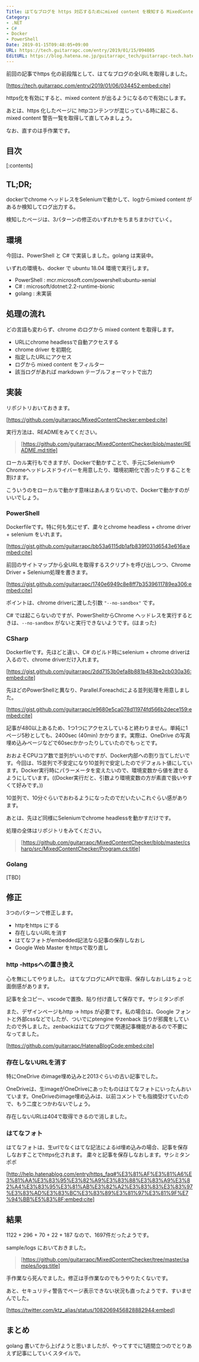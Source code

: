 ```yaml
---
Title: はてなブログを https 対応するためにmixed content を検知する MixedContentCheckerを作った
Category:
- .NET
- C#
- Docker
- PowerShell
Date: 2019-01-15T09:48:05+09:00
URL: https://tech.guitarrapc.com/entry/2019/01/15/094805
EditURL: https://blog.hatena.ne.jp/guitarrapc_tech/guitarrapc-tech.hatenablog.com/atom/entry/10257846132699456478
---
```


前回の記事でhttps 化の前段階として、はてなブログの全URLを取得しました。

[https://tech.guitarrapc.com/entry/2019/01/06/034452:embed:cite]

https化を有効にすると、mixed content が出るようになるので有効にします。

あとは、https 化したページに httpコンテンツが混じっている時に起こる、mixed content 警告一覧を取得して直してみましょう。

なお、直すのは手作業です。


## 目次

[:contents]

## TL;DR;

dockerでchrome ヘッドレスをSeleniumで動かして、logからmixed content があるか検知してログ出力する。

検知したページは、3パターンの修正のいずれかをちまちまかけていく。

## 環境

今回は、PowerShell と C# で実装しました。golang は実装中。

いずれの環境も、docker で ubuntu 18.04 環境で実行します。

* PowerShell : mcr.microsoft.com/powershell:ubuntu-xenial
* C# : microsoft/dotnet:2.2-runtime-bionic
* golang : 未実装

## 処理の流れ

どの言語も変わらず、chrome のログから mixed content を取得します。

* URLにchrome headlessで自動アクセスする
* chrome driver を初期化
* 指定したURLにアクセス
* ログから mixed content をフィルター
* 該当ログがあれば markdown テーブルフォーマットで出力


## 実装

リポジトリおいておきます。

[https://github.com/guitarrapc/MixedContentChecker:embed:cite]

実行方法は、READMEをみてください。

> [https://github.com/guitarrapc/MixedContentChecker/blob/master/README.md:title]



ローカル実行もできますが、Dockerで動かすことで、手元にSeleniumやChromeヘッドレスドライバーを用意したり、環境初期化で困ったりすることを割けます。

こういうのをローカルで動かす意味はあんまりないので、Dockerで動かすのがいいでしょう。

### PowerShell

Dockerfileです。特に何も気にせず、粛々とchrome headless + chrome driver + selenium をいれます。

[https://gist.github.com/guitarrapc/bb53a6115db1afb839f031d6543e616a:embed:cite]

前回のサイトマップから全URLを取得するスクリプトを呼び出しつつ、Chrome Driver + Selenium処理を書きます。

[https://gist.github.com/guitarrapc/1740e6949c8e8ff7b3539611789ea306:embed:cite]

ポイントは、chrome driverに渡した引数 `"--no-sandbox"` です。

C# では起こらないのですが、PowerShellからChrome ヘッドレスを実行するときは、`--no-sandbox` がないと実行できないようです。(はまった)

### CSharp

Dockerfileです。先ほどと違い、C# のビルド時にselenium + chrome driverは入るので、chrome driverだけ入れます。

[https://gist.github.com/guitarrapc/2dd7153b0efa8b881b483be2cb030a36:embed:cite]

先ほどのPowerShellと異なり、Parallel.Foreachdによる並列処理を用意しました。

[https://gist.github.com/guitarrapc/e9680e5ca078d11974fd566b2dece159:embed:cite]

記事が480以上あるため、1つ1つにアクセスしていると終わりません。単純に1ページ5秒としても、2400sec (40min) かかります。実際は、OneDrive の写真埋め込みページなどで60secかかったりしていたのでもっとです。

おおよそCPUコア数で並列がいいのですが、Docker内部への割り当てしだいです。今回は、15並列で不安定になり10並列で安定したのでデフォルト値にしています。Docker実行時にパラーメータを変えたいので、環境変数から値を渡せるようにしています。((Docker実行だと、引数より環境変数の方が素直で扱いやすくて好みです。))

10並列で、10分ぐらいでおわるようになったのでだいたいこれぐらい感があります。

あとは、先ほど同様にSeleniumでchrome headlessを動かすだけです。

処理の全体はリポジトリをみてください。

> [https://github.com/guitarrapc/MixedContentChecker/blob/master/csharp/src/MixedContentChecker/Program.cs:title]

### Golang

[TBD]

## 修正

3つのパターンで修正します。

* httpをhttps にする
* 存在しないURLを消す
* はてなフォトがembedded記法なら記事の保存しなおし
* Google Web Master をhttpsで取り直し

### http -httpsへの置き換え

心を無にしてやりました。
はてなブログにAPIで取得、保存しなおしはちょっと面倒感があります。

記事を全コピー、vscodeで置換、貼り付け直して保存です。サシミタンポポ

また、デザインページもhttp -> https が必要です。私の場合は、Google フォントと外部cssなどでしたが、ついでにptengine やzenback 当りが邪魔をしていたので外しました。zenbackははてなブログで関連記事機能があるので不要になってました。

[https://github.com/guitarrapc/HatenaBlogCode:embed:cite]

### 存在しないURLを消す

特にOneDrive のimage埋め込みと2013ぐらいの古い記事でした。

OneDriveは、生imageがOneDriveにあったものははてなフォトにいったんおいています。OneDriveのimage埋め込みは、以前コメントでも指摘受けていたので、もう二度とつかわないでしょう。

存在しないURLは404で取得できるので消しました。

### はてなフォト

はてなフォトは、生urlでなくはてな記法によるid埋め込みの場合、記事を保存しなおすことでhttps化されます。
粛々と記事を保存しなおします。サシミタンポポ

[http://help.hatenablog.com/entry/https_faq#%E3%81%AF%E3%81%A6%E3%81%AA%E3%83%95%E3%82%A9%E3%83%88%E3%83%A9%E3%82%A4%E3%83%95%E3%81%AB%E3%82%A2%E3%83%83%E3%83%97%E3%83%AD%E3%83%BC%E3%83%89%E3%81%97%E3%81%9F%E7%94%BB%E5%83%8F:embed:cite]

## 結果

1122 + 296 + 70 + 22 + 187 なので、1697件だったようです。

sample/logs においておきました。

> [https://github.com/guitarrapc/MixedContentChecker/tree/master/samples/logs:title]

手作業なら死んでました。修正は手作業なのでもうやりたくないです。

あと、セキュリティ警告でページ表示できない状況も直ったようです、すいませんでした。



[https://twitter.com/ktz_alias/status/1082069456828882944:embed]



## まとめ

golang 書いてから上げようと思いましたが、やってすでに1週間立つのでとりあえず記事にしていくスタイルで。
